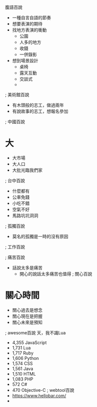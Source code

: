 腹語百說
- 一種自言自語的節奏
- 想要表演的期待
- 找地方表演的衝動
	- 公園
	- 人多的地方
	- 收錢
	- 一併錄影
- 想到場景設計
	- 桌椅
	- 露天互動
	- 交談式
	-
;
美術館百說
- 有木頭般的志工，做過兩年
- 有說故事的志工，想報名參加

;
中國百說
# 大
- 大市場
- 大人口
- 大批光臨我們家

;
台中百說
- 什麼都有
- 公車免錢
- 小吃不錯
- 空氣不好
- 馬路坑坑洞洞

;
孤獨百說
- 莫名的孤獨是一時的沒有原因

;
工作百說

;
痛苦百說
- 話說太多是痛苦
	- 開心的說話太多痛苦也值得
;
關心百說
# 關心時間
- 關心過去是想念
- 關心現在是把握
- 關心未來是預知

;
awesome百說
天，我不識Lua
- 4,355 JavaScript
- 1,731 Lua
- 1,717 Ruby
- 1,606 Python
- 1,574 CSS
- 1,561 Java
- 1,510 HTML
- 1,083 PHP
- 572 C#
- 470 Objective-C
;
webtool百說
- https://www.hellobar.com/
-
